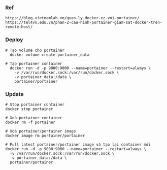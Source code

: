 ### Ref
    https://blog.vietnamlab.vn/quan-ly-docker-ez-voi-portainer/
    https://tel4vn.edu.vn/phan-2-cau-hinh-portainer-giam-sat-docker-tren-remote-host/

### Deploy
    # Tạo volume cho portainer
      docker volume create portainer_data

    # Tạo portainer container
      docker run -d -p 9000:9000 --name=portainer --restart=always \
        -v /var/run/docker.sock:/var/run/docker.sock \
        -v portainer_data:/data \
        portainer/portainer

### Update
    # Stop portainer container
    docker stop portainer

    # Xoá portainer container
    docker rm -f portainer

    # Xoá portainer/portainer image
    docker image rm portainer/portainer

    # Pull latest portainer/portainer image và tạo lại container mới
    docker run -d -p 9000:9000 --name=portainer --restart=always \
      -v /var/run/docker.sock:/var/run/docker.sock \
      -v portainer_data:/data \
      portainer/portainer
    